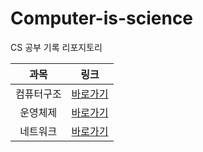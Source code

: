 # Computer-is-science
CS 공부 기록 리포지토리

|과목|링크|
|:--:|:--:|
|컴퓨터구조|[바로가기](./ComputerArchitecture/CS_ComputerArchitecture_StudyNote.md)|
|운영체제|[바로가기](./OperatinSystem/OS_StudyNote.md)|
|네트워크|[바로가기](./Network/NET_StudyNote.md)|
 
